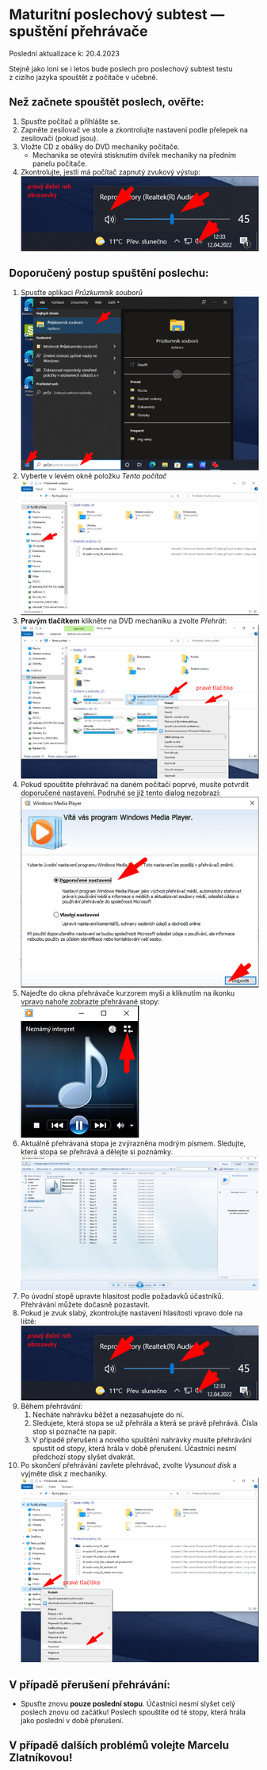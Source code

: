 # Maturitní poslechový subtest — spuštění přehrávače

Poslední aktualizace k: 20.4.2023

Stejně jako loni se i letos bude poslech pro poslechový subtest testu z&nbsp;cizího jazyka spouštět z&nbsp;počítače v&nbsp;učebně.

## Než začnete spouštět poslech, ověřte:

1. Spusťte počítač a přihlášte se.
2. Zapněte zesilovač ve stole a zkontrolujte nastavení podle přelepek na zesilovači (pokud jsou).
2. Vložte CD z&nbsp;obálky do DVD mechaniky počítače.
    - Mechanika se otevírá stisknutím dvířek mechaniky na předním panelu počítače.
3. Zkontrolujte, jestli má počítač zapnutý zvukový výstup:
    ![Kontrola zvukového výstupu](img/mat-cd_07_hlasitost.png)

## Doporučený postup spuštění poslechu:

1. Spusťte aplikaci _Průzkumník souborů_  
   ![Spuštění průzkumníka souborů](img/mat-cd_01_pruzkumnik.png)
1. Vyberte v&nbsp;levém okně položku _Tento počítač_  
   ![Zobrazení jednotek počítače](img/mat-cd_02_tento-pocitac.png)
1. **Pravým tlačítkem** klikněte na DVD mechaniku a zvolte _Přehrát_:    
   ![Spuštění přehrávání](img/mat-cd_03_spustit.png)
1. Pokud spouštíte přehrávač na daném počítači poprvé, musíte potvrdit doporučené nastavení. Podruhé se již tento dialog nezobrazí:  
   ![](img/mat-cd_04_wmp-nastaveni.png)
1. Najeďte do okna přehrávače kurzorem myši a kliknutím na ikonku vpravo nahoře zobrazte přehrávané stopy:  
   ![](img/mat-cd_05_zobraz-stopy.png)
1. Aktuálně přehrávaná stopa je zvýrazněna modrým písmem. Sledujte, která stopa se přehrává a dělejte si poznámky.  
   ![](img/mat-cd_06_zobrazeni-stop.png)
1. Po úvodní stopě upravte hlasitost podle požadavků účastníků. Přehrávání můžete dočasně pozastavit.
1. Pokud je zvuk slabý, zkontrolujte nastavení hlasitosti vpravo dole na liště:    
   ![](img/mat-cd_07_hlasitost.png)
1. Během přehrávání:
    1. Necháte nahrávku běžet a nezasahujete do ní.
    2. Sledujete, která stopa se už přehrála a která se právě přehrává. Čísla stop si poznačte na papír.
    3. V&nbsp;případě přerušení a nového spuštění nahrávky musíte přehrávání spustit od stopy, která hrála v&nbsp;době přerušení. Účastníci nesmí předchozí stopy slyšet dvakrát.
1. Po skončení přehrávání zavřete přehrávač, zvolte _Vysunout disk_ a vyjměte disk z&nbsp;mechaniky.  
   ![](img/mat-cd_08_vysunout.png)

## V&nbsp;případě přerušení přehrávání:

- Spusťte znovu **pouze poslední stopu**. Účastníci nesmí slyšet celý poslech znovu od začátku!
    Poslech spouštíte od té stopy, která hrála jako poslední v&nbsp;době přerušení.

## V&nbsp;případě dalších problémů volejte Marcelu Zlatníkovou!

